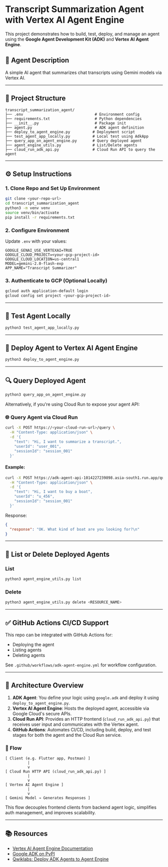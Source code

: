 # Transcript Summarization Agent with Vertex AI Agent Engine

This project demonstrates how to build, test, deploy, and manage an agent using the **Google Agent Development Kit (ADK)** and **Vertex AI Agent Engine**.

## 🧠 Agent Description
A simple AI agent that summarizes chat transcripts using Gemini models via Vertex AI.

---

## 📁 Project Structure
```
transcript_summarization_agent/
├── .env                                # Environment config
├── requirements.txt                    # Python dependencies
├── __init__.py                         # Package init
├── agent.py                            # ADK agent definition
├── deploy_to_agent_engine.py          # Deployment script
├── test_agent_app_locally.py          # Local test using AdkApp
├── query_app_on_agent_engine.py       # Query deployed agent
├── agent_engine_utils.py              # List/Delete agents
├── cloud_run_adk_api.py               # Cloud Run API to query the agent
```

---

## ⚙️ Setup Instructions

### 1. Clone Repo and Set Up Environment
```bash
git clone <your-repo-url>
cd transcript_summarization_agent
python3 -m venv venv
source venv/bin/activate
pip install -r requirements.txt
```

### 2. Configure Environment
Update `.env` with your values:
```env
GOOGLE_GENAI_USE_VERTEXAI=TRUE
GOOGLE_CLOUD_PROJECT=<your-gcp-project-id>
GOOGLE_CLOUD_LOCATION=us-central1
MODEL=gemini-2.0-flash-exp
APP_NAME="Transcript Summarizer"
```

### 3. Authenticate to GCP (Optional Locally)
```bash
gcloud auth application-default login
gcloud config set project <your-gcp-project-id>
```

---

## 🧪 Test Agent Locally
```bash
python3 test_agent_app_locally.py
```

---

## 🚀 Deploy Agent to Vertex AI Agent Engine
```bash
python3 deploy_to_agent_engine.py
```

---

## 🔍 Query Deployed Agent
```bash
python3 query_app_on_agent_engine.py
```

Alternatively, if you're using Cloud Run to expose your agent API:

### 🌐 Query Agent via Cloud Run
```bash
curl -X POST https://<your-cloud-run-url>/query \
  -H "Content-Type: application/json" \
  -d '{
    "text": "Hi, I want to summarize a transcript.",
    "userId": "user_001",
    "sessionId": "session_001"
  }'
```

#### Example:

```bash
curl -X POST https://adk-agent-api-1014227239898.asia-south1.run.app/query \
  -H "Content-Type: application/json" \
  -d '{
    "text": "Hi, I want to buy a boat",
    "userId": "u_456",
    "sessionId": "session_001"
  }'
```

Response:
```json
{
  "response": "OK. What kind of boat are you looking for?\n"
}
```

---

## 🧹 List or Delete Deployed Agents

### List
```bash
python3 agent_engine_utils.py list
```

### Delete
```bash
python3 agent_engine_utils.py delete <RESOURCE_NAME>
```

---

## ✅ GitHub Actions CI/CD Support
This repo can be integrated with GitHub Actions for:
- Deploying the agent
- Listing agents
- Deleting agents

See `.github/workflows/adk-agent-engine.yml` for workflow configuration.

---

## 🧠 Architecture Overview

1. **ADK Agent**: You define your logic using `google.adk` and deploy it using `deploy_to_agent_engine.py`.
2. **Vertex AI Agent Engine**: Hosts the deployed agent, accessible via Google Cloud's secure APIs.
3. **Cloud Run API**: Provides an HTTP frontend (`cloud_run_adk_api.py`) that receives user input and communicates with the Vertex agent.
4. **GitHub Actions**: Automates CI/CD, including build, deploy, and test stages for both the agent and the Cloud Run service.

### 🔁 Flow

```
[ Client (e.g. Flutter app, Postman) ]
          |
          v
[ Cloud Run HTTP API (cloud_run_adk_api.py) ]
          |
          v
[ Vertex AI Agent Engine ]
          |
          v
[ Gemini Model → Generates Responses ]
```

This flow decouples frontend clients from backend agent logic, simplifies auth management, and improves scalability.

---

## 📚 Resources
- [Vertex AI Agent Engine Documentation](https://cloud.google.com/vertex-ai/docs/agent-builder)
- [Google ADK on PyPI](https://pypi.org/project/google-adk/)
- [Qwiklabs: Deploy ADK Agents to Agent Engine](https://www.cloudskillsboost.google/)
